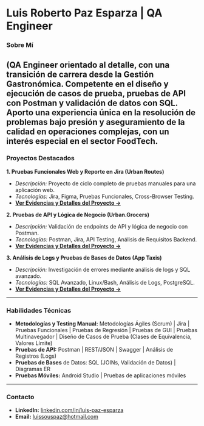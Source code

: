 # Luis Roberto Paz Esparza | QA Engineer

### Sobre Mí
**(QA Engineer orientado al detalle, con una transición de carrera desde la Gestión Gastronómica. Competente en el diseño y ejecución de casos de prueba, pruebas de API con Postman y validación de datos con SQL. Aporto una experiencia única en la resolución de problemas bajo presión y aseguramiento de la calidad en operaciones complejas, con un interés especial en el sector FoodTech.**
---

### Proyectos Destacados

**1. Pruebas Funcionales Web y Reporte en Jira (Urban Routes)**
* *Descripción:* Proyecto de ciclo completo de pruebas manuales para una aplicación web.
* *Tecnologías:* Jira, Figma, Pruebas Funcionales, Cross-Browser Testing.
* **[Ver Evidencias y Detalles del Proyecto ->](https://github.com/luis-paz-esp/proyecto-qa-web-urban-routes)**

**2. Pruebas de API y Lógica de Negocio (Urban.Grocers)**
* *Descripción:* Validación de endpoints de API y lógica de negocio con Postman.
* *Tecnologías:* Postman, Jira, API Testing, Análisis de Requisitos Backend.
* **[Ver Evidencias y Detalles del Proyecto ->](https://github.com/luis-paz-esp/proyecto-qa-api-urban-grocers)**

**3. Análisis de Logs y Pruebas de Bases de Datos (App Taxis)**
* *Descripción:* Investigación de errores mediante análisis de logs y SQL avanzado.
* *Tecnologías:* SQL Avanzado, Linux/Bash, Análisis de Logs, PostgreSQL.
* **[Ver Evidencias y Detalles del Proyecto ->](https://github.com/luis-paz-esp/proyecto-qa-sql-logs)**

---

### Habilidades Técnicas

* **Metodologías y Testing Manual:** Metodologías Ágiles (Scrum) | Jira | Pruebas Funcionales | Pruebas de Regresión | Pruebas de GUI | Pruebas Multinavegador | Diseño de Casos de Prueba (Clases de Equivalencia, Valores Límite)
* **Pruebas de API:** Postman | REST/JSON | Swagger | Análisis de Registros (Logs)
* **Pruebas de Bases** de Datos: SQL (JOINs, Validación de Datos) | Diagramas ER
* **Pruebas Móviles:** Android Studio | Pruebas de aplicaciones móviles
---

### Contacto
* **LinkedIn:** [linkedin.com/in/luis-paz-esparza](https://www.linkedin.com/in/luis-paz-esparza/)
* **Email:** [luissouspaz@hotmail.com](mailto:luissouspaz@hotmail.com)
